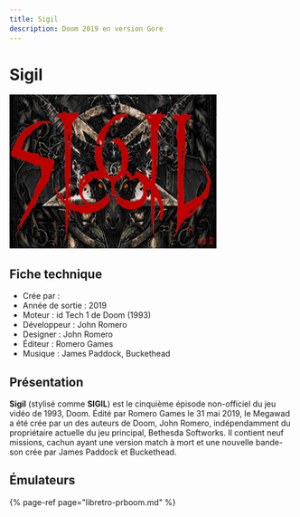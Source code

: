```yaml
---
title: Sigil
description: Doom 2019 en version Gore
---
```


# Sigil

![](./sigil/sigil_title_screen.png)

## Fiche technique

* Crée par :
* Année de sortie : 2019
* Moteur : id Tech 1 de Doom \(1993\)
* Développeur : John Romero
* Designer : John Romero
* Éditeur : Romero Games
* Musique : James Paddock, Buckethead

## Présentation

**Sigil** \(stylisé comme **SIGIL**\) est le cinquième épisode non-officiel du jeu vidéo de 1993, Doom. Édité par Romero Games le 31 mai 2019, le Megawad a été crée par un des auteurs de Doom, John Romero, indépendamment du propriétaire actuelle du jeu principal, Bethesda Softworks. Il contient neuf missions, cachun ayant une version match à mort et une nouvelle bande-son crée par James Paddock et Buckethead.

## Émulateurs

{% page-ref page="libretro-prboom.md" %}

